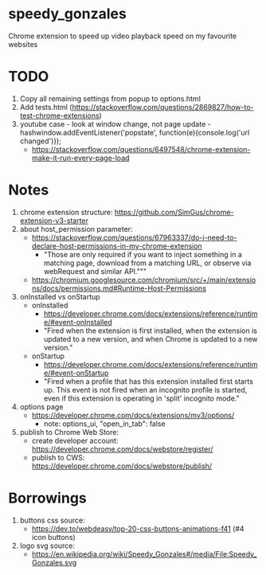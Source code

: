 # speedy_gonzales
Chrome extension to speed up video playback speed on my favourite websites

# TODO
1. Copy all remaining settings from popup to options.html
2. Add tests.html (https://stackoverflow.com/questions/2869827/how-to-test-chrome-extensions)
3. youtube case - look at window change, not page update - hashwindow.addEventListener('popstate', function(e){console.log('url changed')});
    - https://stackoverflow.com/questions/6497548/chrome-extension-make-it-run-every-page-load

# Notes
1. chrome extension structure: https://github.com/SimGus/chrome-extension-v3-starter
2. about host_permission parameter:
    - https://stackoverflow.com/questions/67963337/do-i-need-to-declare-host-permissions-in-my-chrome-extension
        - "Those are only required if you want to inject something in a matching page, download from a matching URL, or observe via webRequest and similar API."""
    - https://chromium.googlesource.com/chromium/src/+/main/extensions/docs/permissions.md#Runtime-Host-Permissions
3. onInstalled vs onStartup
    - onInstalled
        - https://developer.chrome.com/docs/extensions/reference/runtime/#event-onInstalled
        - "Fired when the extension is first installed, when the extension is updated to a new version, and when Chrome is updated to a new version."
    - onStartup
        - https://developer.chrome.com/docs/extensions/reference/runtime/#event-onStartup
        - "Fired when a profile that has this extension installed first starts up. This event is not fired when an incognito profile is started, even if this extension is operating in 'split' incognito mode."
4. options page
    - https://developer.chrome.com/docs/extensions/mv3/options/
        - note: options_ui, "open_in_tab": false
5. publish to Chrome Web Store:
    - create developer account: https://developer.chrome.com/docs/webstore/register/
    - publish to CWS: https://developer.chrome.com/docs/webstore/publish/

# Borrowings
1. buttons css source:
    - https://dev.to/webdeasy/top-20-css-buttons-animations-f41 (#4 icon buttons)
2. logo svg source:
    - https://en.wikipedia.org/wiki/Speedy_Gonzales#/media/File:Speedy_Gonzales.svg
